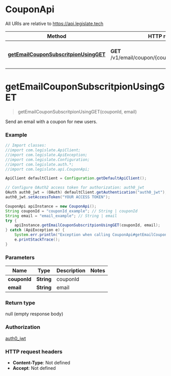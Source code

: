 # CouponApi

All URIs are relative to https://api.legislate.tech

Method | HTTP request | Description
------------- | ------------- | -------------
[**getEmailCouponSubscritpionUsingGET**](CouponApi.md#getEmailCouponSubscritpionUsingGET) | **GET** /v1/email/coupon/{couponId}/register/{email} | Send an email with a coupon for new users.

<a name="getEmailCouponSubscritpionUsingGET"></a>
# **getEmailCouponSubscritpionUsingGET**
> getEmailCouponSubscritpionUsingGET(couponId, email)

Send an email with a coupon for new users.

### Example
```java
// Import classes:
//import com.legislate.ApiClient;
//import com.legislate.ApiException;
//import com.legislate.Configuration;
//import com.legislate.auth.*;
//import com.legislate.api.CouponApi;

ApiClient defaultClient = Configuration.getDefaultApiClient();

// Configure OAuth2 access token for authorization: auth0_jwt
OAuth auth0_jwt = (OAuth) defaultClient.getAuthentication("auth0_jwt");
auth0_jwt.setAccessToken("YOUR ACCESS TOKEN");

CouponApi apiInstance = new CouponApi();
String couponId = "couponId_example"; // String | couponId
String email = "email_example"; // String | email
try {
    apiInstance.getEmailCouponSubscritpionUsingGET(couponId, email);
} catch (ApiException e) {
    System.err.println("Exception when calling CouponApi#getEmailCouponSubscritpionUsingGET");
    e.printStackTrace();
}
```

### Parameters

Name | Type | Description  | Notes
------------- | ------------- | ------------- | -------------
 **couponId** | **String**| couponId |
 **email** | **String**| email |

### Return type

null (empty response body)

### Authorization

[auth0_jwt](../README.md#auth0_jwt)

### HTTP request headers

 - **Content-Type**: Not defined
 - **Accept**: Not defined

